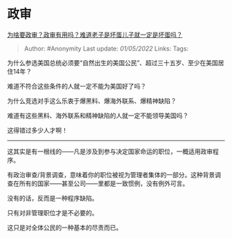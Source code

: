 # 政审
[为啥要政审？政审有用吗？难道老子是坏蛋儿子就一定是坏蛋吗？](https://www.zhihu.com/question/365504195/answer/2464334130)

> Author: #Anonymity
> Last update: *01/05/2022*
> Links:
> Tags:

为什么参选美国总统必须要“自然出生的美国公民”、超过三十五岁、至少在美国居住14年？

难道不符合这些条件的人就一定不能为美国好了吗？

为什么竞选对手这么乐衷于爆黑料、爆海外联系、爆精神缺陷？

难道有这些黑料、海外联系和精神缺陷的人就一定不能领导美国吗？

这得错过多少人才啊！

---

这其实是有一根线的——凡是涉及到参与决定国家命运的职位，一概适用政审程序。

有政治审查/背景调查，意味着你的职位被视为管理者集体的一部分。这种背景调查在所有的国家——甚至公司——里都是一致惯例，没有例外可言。

没有的话，反而是一种程序缺陷。

只有对非管理职位才是不必要的。

这只是对全体公民的一种基本的尽责而已。
